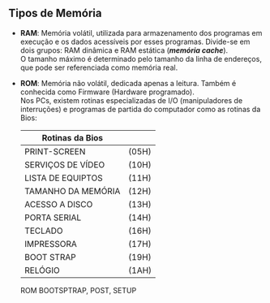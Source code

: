 ## Tipos de Memória

* **RAM**: Memória volátil, utilizada para armazenamento dos programas em execução e os dados acessíveis por esses programas. Divide-se em dois grupos: RAM dinâmica e RAM estática (**_memória cache_**).
<br/>O tamanho máximo é determinado pelo tamanho da linha de endereços, que pode ser referenciada como memória real.
* **ROM**: Memória não volátil, dedicada apenas a leitura. Também é conhecida como Firmware (Hardware programado).
<br/>Nos PCs, existem rotinas especializadas de I/O (manipuladores de interruções) e programas de partida do computador como as rotinas da Bios:
  
  |Rotinas da Bios   |     |
  |------------------|-----|
  |PRINT-SCREEN      |(05H)|
  |SERVIÇOS DE VÍDEO |(10H)|
  |LISTA DE EQUIPTOS |(11H)|
  |TAMANHO DA MEMÓRIA|(12H)|
  |ACESSO A DISCO    |(13H)|
  |PORTA SERIAL      |(14H)|
  |TECLADO           |(16H)|
  |IMPRESSORA        |(17H)|
  |BOOT STRAP        |(19H)|
  |RELÓGIO           |(1AH)|
  
  ROM BOOTSPTRAP,  POST,  SETUP 